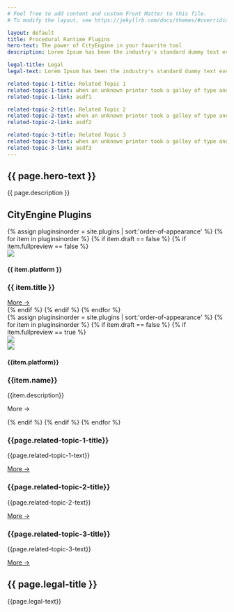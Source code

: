 ```yaml
---
# Feel free to add content and custom Front Matter to this file.
# To modify the layout, see https://jekyllrb.com/docs/themes/#overriding-theme-defaults

layout: default
title: Procedural Runtime Plugins
hero-text: The power of CityEngine in your favorite tool
description: Lorem Ipsum has been the industry's standard dummy text ever since the 1500s, when an unknown printer took a galley of type and scrambled it to make a type specimen book. It has survived not only five centuries, but also the leap into electronic typesetting, remaining essentially unchanged. It was popularised in the 1960s with the release of Letraset sheets containing Lorem Ipsum passages, and more recently with desktop publishing software like Aldus PageMaker including versions of Lorem Ipsum.

legal-title: Legal
legal-text: Lorem Ipsum has been the industry's standard dummy text ever since the 1500s, when an unknown printer took a galley of type and scrambled it to make a type specimen book. It has survived not only five centuries, but also the leap into electronic typesetting, remaining essentially unchanged. It was popularised in the 1960s with the release of Letraset sheets containing Lorem Ipsum passages, and more recently with desktop publishing software like Aldus PageMaker including versions of Lorem Ipsum.

related-topic-1-title: Related Topic 1
related-topic-1-text: when an unknown printer took a galley of type and scrambled it to make a type specimen book. It has survived not only five centuries, but also the leap into electronic typesetting, remaining essentially unchanged. It was popularised in the 1960s with the release of Letraset sheets containing Lorem Ipsum passages, and more recently
related-topic-1-link: asdf1

related-topic-2-title: Related Topic 2
related-topic-2-text: when an unknown printer took a galley of type and scrambled it to make a type specimen book. It has survived not only five centuries, but also the leap into electronic typesetting, remaining essentially unchanged. It was popularised in the 1960s with the release of Letraset sheets containing Lorem Ipsum passages, and more recently
related-topic-2-link: asdf2

related-topic-3-title: Related Topic 3
related-topic-3-text: when an unknown printer took a galley of type and scrambled it to make a type specimen book. It has survived not only five centuries, but also the leap into electronic typesetting, remaining essentially unchanged. It was popularised in the 1960s with the release of Letraset sheets containing Lorem Ipsum passages, and more recently
related-topic-3-link: asdf3
---
```


<section class="hero">
  <div class="content">
    <div class="left-column horizontal center">
      <h1 class="hero-text">{{ page.hero-text }}</h1>
    </div>
    <div class="half">
    </div>
  </div>
</section>

<section class="intro-section">
  <div class="content">
    <div class="left-column">
      <p class="white">{{ page.description }}</p>
    </div>
  </div>
</section>

<section class="lightgrey">
  <div class="content vertical center">
    <h2 class="subtitle bottom-margin-70">CityEngine Plugins</h2>
    <div class="horizontal center">
      {% assign pluginsinorder = site.plugins | sort:'order-of-appearance' %}
      {% for item in pluginsinorder %}
        {% if item.draft == false %}
          {% if item.fullpreview == false %}
          <div class="horizontal small-teaser">
              <img src="{{ site.baseurl }}/assets/img/{{item.logo}}" class="inline-icon"/>
              <div class="vertical">
                  <h4 class="subtitle3">{{ item.platform }}</h4>
                  <h3 class="subtitle2">{{ item.title }}</h3>
                  <a class="link" href="{{ item.link }}">
                      <a href="{{item.name}}" class="text-small">
                          More<span> →</span>
                      </a>
                  </a>
              </div>
          </div>
          {% endif %}
        {% endif %}
      {% endfor %}
    </div>
  </div>
</section>

<section>
  <div class="content flex vertical center">
    <div flex horizontal>
    {% assign pluginsinorder = site.plugins | sort:'order-of-appearance' %}
    {% for item in pluginsinorder %}
      {% if item.draft == false %}
        {% if item.fullpreview == true %}
        <div class="content {% cycle '', 'reverse' %} horizontal bottom-margin-100">
            <div class="half">
                <img class="image-shadow" src="{{ site.baseurl }}/assets/img/{{item.teaser-image}}"/>
            </div>
            <div class="half vertical">
                <div class="horizontal">
                    <img src="{{ site.baseurl }}/assets/img/{{item.logo}}" class="inline-icon"/>
                    <div class="vertical">
                        <h4 class="subtitle3">{{item.platform}}</h4>
                        <h3 class="subtitle">{{item.name}}</h3>
                    </div>
                </div>
                <p>{{item.description}}</p>
                <a class="link">
                    <p class="link text">
                        More<span> →</span>
                    </p>
                </a>
            </div>
        </div>
        {% endif %}
      {% endif %}
    {% endfor %}
    </div>
  </div>
</section>

<section class="darkgrey">
  <div class="content horizontal">
    <div class="third">
      <h3 class="subtitle4 white">{{page.related-topic-1-title}}</h3>
      <p class="white">{{page.related-topic-1-text}}</p>
      <a href="related-topic-1-link" class="white">More<span> →</span></a>
    </div>
    <div class="third">
      <h3 class="subtitle4 white">{{page.related-topic-2-title}}</h3>
      <p class="white">{{page.related-topic-2-text}}</p>
      <a href="related-topic-2-link" class="white">More<span> →</span></a>
    </div>
    <div class="third">
      <h3 class="subtitle4 white">{{page.related-topic-3-title}}</h3>
      <p class="white">{{page.related-topic-3-text}}</p>
      <a href="related-topic-3-link" class="white">More<span> →</span></a>
    </div>
  </div>
</section>

<section>
  <div class="content">
    <h2 class="subtitle bottom-margin-30">{{ page.legal-title }}</h2>
    <p>{{page.legal-text}}</p>
  </div>
</section>
